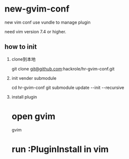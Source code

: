 # new-gvim-conf

new vim conf use vundle to manage plugin

need vim version 7.4 or higher.

## how to init

1) clone到本地

    git clone git@github.com:hackrole/hr-gvim-conf.git

2) init vender submodule

    cd hr-gvim-conf
    git submodule update --init --recursive

3) install plugin

    # open gvim
    gvim
    # run :PluginInstall in vim

